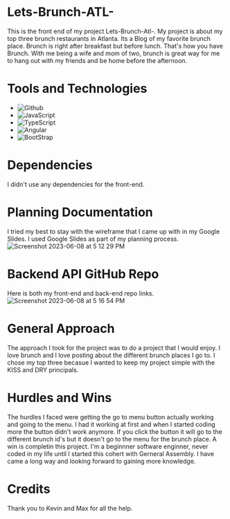 # Lets-Brunch-ATL-

This is the front end of my project Lets-Brunch-Atl-. My project is about my top three brunch restaurants in Atlanta. Its a Blog of my favorite brunch place. Brunch is right after breakfast but before lunch. That's how you have Brunch. With me being a wife and mom of two, brunch is great way for me to hang out with my friends and be home before the afternoon.

# Tools and Technologies
- ![Github](https://img.shields.io/badge/GitHub-100000?style=for-the-badge&logo=github&logoColor=white)
- ![JavaScript](https://img.shields.io/badge/JavaScript-F7DF1E?style=for-the-badge&logo=javascript&logoColor=black)
- ![TypeScript](https://img.shields.io/badge/TypeScript-007ACC?style=for-the-badge&logo=typescript&logoColor=white)
- ![Angular](https://img.shields.io/badge/Angular-DD0031?style=for-the-badge&logo=angular&logoColor=white)
- ![BootStrap](https://img.shields.io/badge/Bootstrap-563D7C?style=for-the-badge&logo=bootstrap&logoColor=white)

# Dependencies

I didn't use any dependencies for the front-end.

# Planning Documentation

I tried my best to stay with the wireframe that I came up with in my Google Slides. I used Google Slides as part of my planning process. 
![Screenshot 2023-06-08 at 5 12 29 PM](https://github.com/Crainh2o/Lets-Brunch-ATL-/assets/124539081/b03e09bd-95df-4694-b12e-6d0aa9ce3312)

# Backend API GitHub Repo
Here is both my front-end and back-end repo links. 
![Screenshot 2023-06-08 at 5 16 54 PM](https://github.com/Crainh2o/Lets-Brunch-ATL-/assets/124539081/f24a3961-1be2-4b4c-bfd1-7da9a60bc1f1)

# General Approach

The approach I took for the project was to do a project that I would enjoy. I love brunch and I love posting about the different brunch places I go to. I chose my top three becasue I wanted to keep my project simple with the KISS and DRY principals.  


# Hurdles and Wins

The hurdles I faced were getting the go to menu button actually working and going to the menu. I had it working at first and when I started coding more the button didn't work anymore. If you click the button it will go to the different brunch id's but it doesn't go to the menu for the brunch place. A win is completin this project. I'm a beginnner software enginner, never coded in my life until I started this cohert with Gerneral Assembly. I have came a long way and looking forward to gaining more knowledge. 

# Credits

Thank you to Kevin and Max for all the help.
